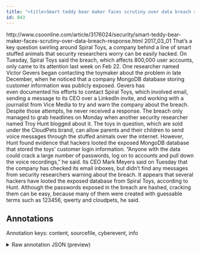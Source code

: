 ```yaml
---
title: "<title>Smart teddy bear maker faces scrutiny over data breach response | CSO Online</title>"
id: 843
---
```


<title>Smart teddy bear maker faces scrutiny over data breach response | CSO Online</title>
<source> http://www.csoonline.com/article/3176024/security/smart-teddy-bear-maker-faces-scrutiny-over-data-breach-response.html </source>
<date> 2017_03_01 </date>
<text>
That’s a key question swirling around Spiral Toys, a company behind a line of smart stuffed animals that security researchers worry can be easily hacked.
On Tuesday, Spiral Toys said the breach, which affects 800,000 user accounts, only came to its attention last week on Feb 22.
One researcher named Victor Gevers began contacting the toymaker about the problem in late December, when he noticed that a company MongoDB database storing customer information was publicly exposed.
Gevers has even documented his efforts to contact Spiral Toys, which involved email, sending a message to its CEO over a LinkedIn invite, and working with a journalist from Vice Media to try and warn the company about the breach.
Despite those attempts, he never received a response.
The breach only managed to grab headlines on Monday when another security researcher named Troy Hunt blogged about it.
The toys in question, which are sold under the CloudPets brand, can allow parents and their children to send voice messages through the stuffed animals over the internet.
However, Hunt found evidence that hackers looted the exposed MongoDB database that stored the toys' customer login information.
“Anyone with the data could crack a large number of passwords, log on to accounts and pull down the voice recordings,” he said.
Its CEO Mark Meyers said on Tuesday that the company has checked its email inboxes, but didn’t find any messages from security researchers warning about the breach.
It appears that several hackers have looted the exposed database from Spiral Toys, according to Hunt.
Although the passwords exposed in the breach are hashed, cracking them can be easy, because many of them were created with guessable terms such as 123456, qwerty and cloudpets, he said.
</text>



## Annotations

Annotation keys: content, sourcefile, cyberevent, info

<details>
<summary>Raw annotation JSON (preview)</summary>

```json
{
  "content": "That\u2019s a key question swirling around Spiral Toys, a company behind a line of smart stuffed animals that security researchers worry can be easily hacked. On Tuesday, Spiral Toys said the\u00a0breach, which affects 800,000 user accounts, only came to its attention last week on Feb 22. One researcher named Victor Gevers\u00a0began contacting the toymaker about the problem in late December, when he noticed that a company MongoDB database storing customer information was publicly exposed. Gevers has even\u00a0documented\u00a0his efforts to contact Spiral Toys, which involved email, sending a message to its CEO over a LinkedIn invite, and working with a journalist from Vice Media to try and warn the company about the breach. Despite those attempts, he never received a response. The breach only managed to grab headlines on Monday when another security researcher named Troy Hunt\u00a0blogged\u00a0about it. The toys in question, which are sold under the CloudPets brand, can allow parents and their children to send voice messages through the stuffed animals over the internet. However, Hunt found evidence that hackers looted the exposed MongoDB database that stored the toys' customer login information. \u201cAnyone with the data could crack a large number of passwords, log on to accounts and pull down the voice recordings,\u201d\u00a0he said. Its CEO Mark Meyers said on Tuesday that the company has checked its email inboxes, but didn\u2019t find any messages from security researchers warning about the breach. It appears that several hackers have looted the exposed database from Spiral Toys, according to Hunt. Although the passwords exposed in the breach are hashed, cracking them can be easy, because many of them were created with guessable terms such as 123456, qwerty and cloudpets, he said.",
  "sourcefile": "843.txt",
  "cyberevent": {
    "hopper": [
      {
        "index": 0,
        "relation": "Same",
        "events": [
          {
            "index": "E7",
            "type": "Attack",
            "realis": "Actual",
            "nugget": {
              "startOffset": 1600,
              "index": "T23",
              "endOffset": 1607,
              "text": "exposed"
            },
            "argument": [
              {
                "index": "T25",
                "text": "the passwords",
                "endOffset": 1599,
                "role": {
                  "type": "Compromised-Data"
                },
                "startOffset": 1586,
                "type": "PII"
              }
            ],
            "subtype": "Databreach"
          },
          {
            "nugget": {
              "startOffset": 1611,
              "index": "T24",
              "endOffset": 1621,
              "text": "the breach"
            },
            "index": "E8",
            "type": "Attack",
            "subtype": "Databreach",
            "realis": "Actual"
          },
          {
            "index": "E6",
            "type": "Attack",
            "realis": "Actual",
            "nugget": {
              "startOffset": 1507,
              "index": "T19",
              "endOffset": 1518,
              "text": "have looted"
            },
            "argument": [
              {
                "index": "T22",
                "text": "hackers",
                "endOffset": 1506,
                "role": {
                  "type": "Attacker"
                },
                "startOffset": 1499,
                "type": "Person"
              },
              {
                "index": "T20",
                "text": "the exposed database",
                "endOffset": 1539,
                "role": {
                  "type": "Compromised-Data"
                },
                "startOffset": 1519,
                "type": "Data"
              },
              {
                "index": "T21",
                "text": "Spiral Toys",
                "endOffset": 1556,
                "role": {
       
```
</details>
